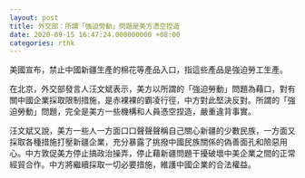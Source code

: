 ```yaml
---
layout: post
title: 外交部：所謂「強迫勞動」問題是美方憑空捏造
date: 2020-09-15 16:47:24.000000000 +08:00
categories: rthk
---
```


美國宣布，禁止中國新疆生產的棉花等產品入口，指這些產品是強迫勞工生產。

在北京，外交部發言人汪文斌表示，美方以所謂的「強迫勞動」問題為藉口，對有關中國企業採取限制措施，是赤裸裸的霸凌行徑，中方對此堅決反對。所謂的「強迫勞動」問題，完全是美方一些機構和人員憑空捏造，嚴重違背事實。

汪文斌又說，美方一些人一方面口口聲聲聲稱自己關心新疆的少數民族，一方面又採取各種措施打壓新疆企業，充分暴露了挑撥中國民族關係的偽善面孔和險惡用心。中方敦促美方停止搞政治操弄，停止藉新疆問題干擾破壞中美企業之間的正常經貿合作。中方將繼續採取一切必要措施，維護中國企業的合法權益。
